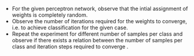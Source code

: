 - For the given perceptron network, observe that the intial assignment of weights is completely random.
- Observe the number of iterations required for the weights to converge, i.e. to achieve classification for the given case.
- Repeat the experiment for different number of samples per class and observe if there exists a relation between the number of samples per class and iteration steps required to converge .
